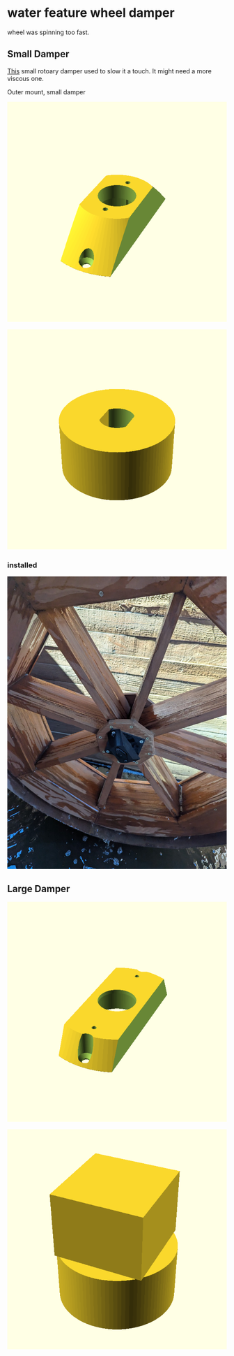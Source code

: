 # water feature wheel damper

wheel was spinning too fast.  

## Small Damper

[This](https://www.amazon.com/Bansbach-Easylift-FRN-D3-R501-G1-Standard/dp/B01N9MPNG3/) small rotoary damper used to slow it a touch.  It might need a more viscous one.

Outer mount, small damper

![Image 1](outer_mount.scad.png)  

![Image 2](shaft.scad.png)

### installed
![jpg](mount.jpg)

## Large Damper

![Image 1](outer_mount_square.scad.png)  

![Image 2](shaft_large_square.scad.png)
